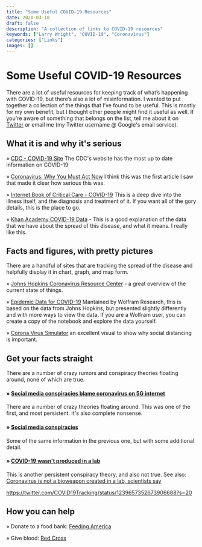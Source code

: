 ```yaml
---
title: "Some Useful COVID-19 Resources"
date: 2020-03-18
draft: false
description: "A collection of links to COVID-19 resources"
keywords: ["Larry Wright", "COVID-19", "Coronavirus"]
categories: ["Links"]
images: []
---
```


# Some Useful COVID-19 Resources

There are a lot of useful resources for keeping track of what’s happening with COVID-19, but there’s also a lot of misinformation. I wanted to put together a collection of the things that I’ve found to be useful. This is mostly for my own benefit, but I thought other people might find it useful as well. If you're aware of something that belongs on the list, tell me about it on [Twitter](https://twitter.com/larrywright) or email me (my Twitter username @ Google's email service). 

## What it is and why it's serious

&raquo; [CDC - COVID-19 Site](https://www.cdc.gov/coronavirus/2019-ncov/index.html) The CDC's website has the most up to date information on COVID-19

&raquo; [Coronavirus: Why You Must Act Now](https://medium.com/@tomaspueyo/coronavirus-act-today-or-people-will-die-f4d3d9cd99ca) I think this was the first article I saw that made it clear how serious this was.

&raquo; [Internet Book of Critical Care - COVID-19](https://emcrit.org/ibcc/covid19/) This is a deep dive into the illness itself, and the diagnosis and treatment of it. If you want all of the gory details, this is the place to go.

&raquo; [Khan Academy COVID-19 Data](https://youtu.be/mCa0JXEwDEk) - This is a good explanation of the data that we have about the spread of this disease, and what it means. I really like this.

## Facts and figures, with pretty pictures

There are a handful of sites that are tracking the spread of the disease and helpfully display it in chart, graph, and map form.

&raquo; [Johns Hopkins Coronavirus Resource Center](https://coronavirus.jhu.edu/map.html) - a great overview of the current state of things. 

&raquo; [Epidemic Data for COVID-19](https://www.wolframcloud.com/obj/examples/COVID19World) Mantained by Wolfram Research, this is based on the data from Johns Hopkins, but presented slightly differently and with more ways to view the data. If you are a Wolfram user, you can create a copy of the notebook and explore the data yourself.

&raquo; [Corona Virus Simulator](https://www.washingtonpost.com/graphics/2020/world/corona-simulator/?itid=hp_hp-top-table-main_virus-simulator520pm%3Ahomepage%2Fstory-ans) an excellent visual to show why social distancing is important.

## Get your facts straight

There are a number of crazy rumors and conspiracy theories floating around, none of which are true. 

#### &raquo; [Social media conspiracies blame coronavirus on 5G internet](https://www.cnn.com/2020/03/12/tech/factcheckers-coronavirus-misinformation/index.html) 

There are a number of crazy theories floating around. This was one of the first, and most persistent. It's also complete nonsense.

#### &raquo; [Social media conspiracies](https://thenextweb.com/socialmedia/2020/02/26/social-media-conspiracies-blame-coronavirus-on-5g-internet/) 

Some of the same information in the previous one, but with some additional detail.

#### &raquo; [COVID-19 wasn't produced in a lab](https://www.studyfinds.org/coronavirus-origins-covid-19-wasnt-produced-in-a-lab-scientists-conclude/) 

This is another persistent conspiracy theory, and also not true. See also: [Coronavirus is not a bioweapon created in a lab, scientists say](https://www.heraldscotland.com/news/18314818.coronavirus-not-bioweapon-created-lab-scientists-say/)



https://twitter.com/COVID19Tracking/status/1239657352673906688?s=20

## How you can help

&raquo; Donate to a food bank: [Feeding America](http://feedingamerica.org)

&raquo; Give blood: [Red Cross](https://www.redcross.org)
